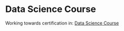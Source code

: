 # Data Science Course

Working towards certification in: [Data Science Course](https://www.udemy.com/course/the-data-science-course-complete-data-science-bootcamp)